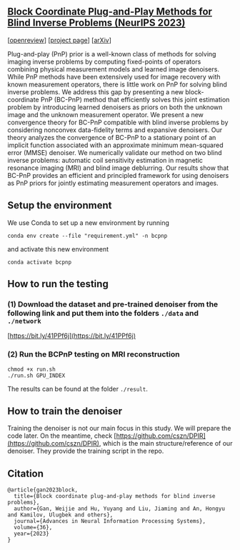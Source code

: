 ## [Block Coordinate Plug-and-Play Methods for Blind Inverse Problems (NeurIPS 2023)](https://openreview.net/forum?id=IyWpP2e0bF&referrer=%5BAuthor%20Console%5D(%2Fgroup%3Fid%3DNeurIPS.cc%2F2023%2FConference%2FAuthors%23your-submissions))

[[openreview](https://openreview.net/forum?id=IyWpP2e0bF&referrer=%5BAuthor%20Console%5D(%2Fgroup%3Fid%3DNeurIPS.cc%2F2023%2FConference%2FAuthors%23your-submissions))] [[project page](https://wustl-cig.github.io/bcpnpwww/)] [[arXiv](https://arxiv.org/abs/2305.12672)]

Plug-and-play (PnP) prior is a well-known class of methods for solving imaging inverse problems by computing fixed-points of operators combining physical measurement models and learned image denoisers. While PnP methods have been extensively used for image recovery with known measurement operators, there is little work on PnP for solving blind inverse problems. We address this gap by presenting a new block-coordinate PnP (BC-PnP) method that efficiently solves this joint estimation problem by introducing learned denoisers as priors on both the unknown image and the unknown measurement operator. We present a new convergence theory for BC-PnP compatible with blind inverse problems by considering nonconvex data-fidelity terms and expansive denoisers. Our theory analyzes the convergence of BC-PnP to a stationary point of an implicit function associated with an approximate minimum mean-squared error (MMSE) denoiser. We numerically validate our method on two blind inverse problems: automatic coil sensitivity estimation in magnetic resonance imaging (MRI) and blind image deblurring. Our results show that BC-PnP provides an efficient and principled framework for using denoisers as PnP priors for jointly estimating measurement operators and images.

## Setup the environment
We use Conda to set up a new environment by running 

```
conda env create --file "requirement.yml" -n bcpnp
```

and activate this new environment

```
conda activate bcpnp
```

## How to run the testing

### (1) Download the dataset and pre-trained denoiser from the following link and put them into the folders `./data` and `./network`

[https://bit.ly/41PPf6j](https://bit.ly/41PPf6j)

### (2) Run the BCPnP testing on MRI reconstruction

```
chmod +x run.sh
./run.sh GPU_INDEX
```

The results can be found at the folder `./result`.

## How to train the denoiser

Training the denoiser is not our main focus in this study. We will prepare the code later. On the meantime, check [https://github.com/cszn/DPIR](https://github.com/cszn/DPIR), which is the main structure/reference of our denoiser. They provide the training script in the repo.

## Citation
```
@article{gan2023block,
  title={Block coordinate plug-and-play methods for blind inverse problems},
  author={Gan, Weijie and Hu, Yuyang and Liu, Jiaming and An, Hongyu and Kamilov, Ulugbek and others},
  journal={Advances in Neural Information Processing Systems},
  volume={36},
  year={2023}
}
```